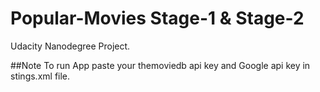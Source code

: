 # Popular-Movies Stage-1 & Stage-2
Udacity Nanodegree Project.

##Note 
To run App paste your themoviedb api key and Google api key in stings.xml file.
